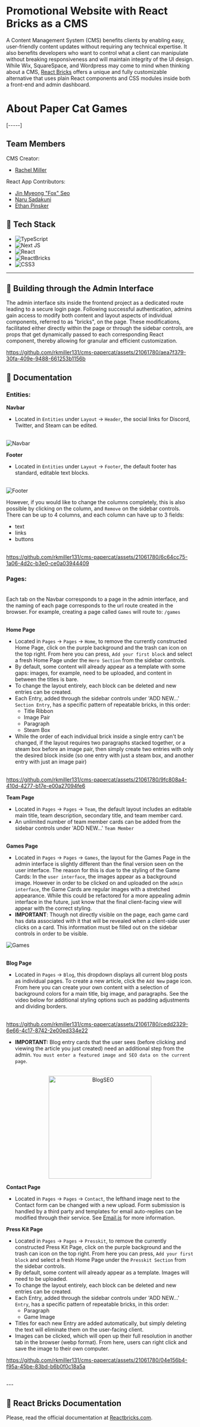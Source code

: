 # Promotional Website with React Bricks as a CMS

A Content Management System (CMS) benefits clients by enabling easy, user-friendly content updates without requiring any technical expertise. It also benefits developers who want to control what a client can manipulate without breaking responsiveness and will maintain integrity of the UI design.
While Wix, SquareSpace, and Wordpress may come to mind when thinking about a CMS, [React Bricks](https://reactbricks.com) offers a unique and fully customizable alternative that uses plain React components and CSS modules inside both a front-end and admin dashboard.

# About Paper Cat Games
[-----]

## Team Members
CMS Creator:
- [Rachel Miller](https://github.com/rkmiller131)<br>

React App Contributors:
- [Jin Myeong "Fox" Seo](https://github.com/yoko-8)
- [Naru Sadakuni](https://github.com/nsadakuni)
- [Ethan Pinsker](https://github.com/EthanPin)

## 📁 Tech Stack
- ![TypeScript](https://img.shields.io/badge/typescript-%23007ACC.svg?style=for-the-badge&logo=typescript&logoColor=white)
- ![Next JS](https://img.shields.io/badge/Next-black?style=for-the-badge&logo=next.js&logoColor=white)
- ![React](https://img.shields.io/badge/react-%2320232a.svg?style=for-the-badge&logo=react&logoColor=%2361DAFB)
- ![ReactBricks](https://github.com/rkmiller131/cms-papercat/assets/21061780/efeef154-c107-4ec6-a8bb-b65061002d1c)
- ![CSS3](https://img.shields.io/badge/css3-%231572B6.svg?style=for-the-badge&logo=css3&logoColor=white)

---
## 🚧 Building through the Admin Interface

The admin interface sits inside the frontend project as a dedicated route leading to a secure login page. Following successful authentication, admins gain access to modify both content and layout aspects of individual components, referred to as "bricks", on the page. These modifications, facilitated either directly within the page or through the sidebar controls, are props that get dynamically passed to each corresponding React component, thereby allowing for granular and efficient customization.

https://github.com/rkmiller131/cms-papercat/assets/21061780/aea7f379-30fa-409e-9488-661253b1156b


## 📖 Documentation
### Entities:
**Navbar**<br>
- Located in `Entities` under `Layout` -> `Header`, the social links for Discord, Twitter, and Steam can be edited.<br><br>

![Navbar](https://github.com/rkmiller131/cms-papercat/assets/21061780/8c227233-cf09-4b0d-ae33-267fa93c9c44)

**Footer**<br>
- Located in `Entities` under `Layout` -> `Footer`, the default footer has standard, editable text blocks.<br><br>

![Footer](https://github.com/rkmiller131/cms-papercat/assets/21061780/46d5e3e1-f2b0-4c66-afe8-d60a67c70fc8)

However, if you would like to change the columns completely, this is also possible by clicking on the column, and `Remove` on the sidebar controls. 
There can be up to 4 columns, and each column can have up to 3 fields:
- text
- links
- buttons<br><br>

https://github.com/rkmiller131/cms-papercat/assets/21061780/6c64cc75-1a06-4d2c-b3e0-ce0a03944409

### Pages:<br><br>
Each tab on the Navbar corresponds to a page in the admin interface, and the naming of each page corresponds to the url route created in the browser. For example, creating a page called `Games` will route to:
`/games`<br><br>

**Home Page**<br>
- Located in `Pages` -> `Pages` -> `Home`, to remove the currently constructed Home Page, click on the purple background and the trash can icon on the top right. From here you can press, `Add your first block` and select a fresh Home Page under the `Hero Section` from the sidebar controls.
- By default, some content will already appear as a template with some gaps: images, for example, need to be uploaded, and content in between the titles is bare.
- To change the layout entirely, each block can be deleted and new entries can be created.
- Each Entry, added through the sidebar controls under 'ADD NEW...' `Section Entry`, has a specific pattern of repeatable bricks, in this order:
    - Title Ribbon
    - Image Pair
    - Paragraph
    - Steam Box
- While the order of each individual brick inside a single entry can't be changed, if the layout requires two paragraphs stacked together, or a steam box before an image pair, then simply create two entries with only the desired block inside (so one entry with just a steam box, and another entry with just an image pair)<br><br>

https://github.com/rkmiller131/cms-papercat/assets/21061780/9fc808a4-410d-4277-b17e-e00a27094fe6

**Team Page**<br>
- Located in `Pages` -> `Pages` -> `Team`, the default layout includes an editable main title, team description, secondary title, and team member card.
- An unlimited number of team member cards can be added from the sidebar controls under 'ADD NEW...' `Team Member` <br><br>

**Games Page**<br>
- Located in `Pages` -> `Pages` -> `Games`, the layout for the Games Page in the admin interface is slightly different than the final version seen on the user interface. The reason for this is due to the styling of the Game Cards: In the `user interface`, the images appear as a background image. However in order to be clicked on and uploaded on the `admin interface`, the Game Cards are regular images with a stretched appearance. While this could be refactored for a more appealing admin interface in the future, just know that the final client-facing view will appear with the correct styling.
- **IMPORTANT**: Though not directly visible on the page, each game card has data associated with it that will be revealed when a client-side user clicks on a card. This information must be filled out on the sidebar controls in order to be visible.

![Games](https://github.com/rkmiller131/cms-papercat/assets/21061780/cc03808c-d1a4-4d10-bfdc-09792c55847e)
<br><br>

**Blog Page**<br>
- Located in `Pages` -> `Blog`, this dropdown displays all current blog posts as individual pages. To create a new article, click the `Add New` page icon. From here you can create your own content with a selection of background colors for a main title, big image, and paragraphs. See the video below for additional styling options such as padding adjustments and dividing borders.<br><br>


https://github.com/rkmiller131/cms-papercat/assets/21061780/cedd2329-6e66-4c17-8742-2e00ed334e22

- **IMPORTANT:** Blog entry cards that the user sees (before clicking and viewing the article you just created) need an additional step from the admin. `You must enter a featured image and SEO data on the current page`.<br><br>
<div align="center">
    <img width="276" alt="BlogSEO" src="https://github.com/rkmiller131/cms-papercat/assets/21061780/c24e2bd3-e712-46d2-9c2b-169618974492">
</div>

**Contact Page**<br>
- Located in `Pages` -> `Pages` -> `Contact`, the lefthand image next to the Contact form can be changed with a new upload. Form submission is handled by a third party and templates for email auto-replies can be modified through their service. See [Email.js](https://www.emailjs.com/) for more information.<br>

**Press Kit Page**<br>
- Located in `Pages` -> `Pages` -> `Presskit`, to remove the currently constructed Press Kit Page, click on the purple background and the trash can icon on the top right. From here you can press, `Add your first block` and select a fresh Home Page under the `Presskit Section` from the sidebar controls.
- By default, some content will already appear as a template. Images will need to be uploaded.
- To change the layout entirely, each block can be deleted and new entries can be created.
- Each Entry, added through the sidebar controls under 'ADD NEW...' `Entry`, has a specific pattern of repeatable bricks, in this order:
    - Paragraph
    - Game Image
- Titles for each new Entry are added automatically, but simply deleting the text will eliminate them on the user-facing client.
- Images can be clicked, which will open up their full resolution in another tab in the browser (webp format). From here, users can right click and save the image to their own computer.



https://github.com/rkmiller131/cms-papercat/assets/21061780/04e156b4-f95a-45be-83bd-b6b0f0c18a5a


<br>
---
    
## 📖 React Bricks Documentation
Please, read the official documentation at [Reactbricks.com](https://reactbricks.com).
